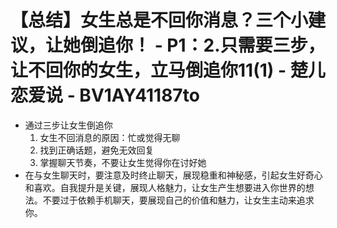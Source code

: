 # 【总结】女生总是不回你消息？三个小建议，让她倒追你！ - P1：2.只需要三步，让不回你的女生，立马倒追你11(1) - 楚儿恋爱说 - BV1AY41187to

-   通过三步让女生倒追你
    1.  女生不回消息的原因：忙或觉得无聊
    2.  找到正确话题，避免无效回复
    3.  掌握聊天节奏，不要让女生觉得你在讨好她
-   在与女生聊天时，要注意及时终止聊天，展现稳重和神秘感，引起女生好奇心和喜欢。自我提升是关键，展现人格魅力，让女生产生想要进入你世界的想法。不要过于依赖手机聊天，要展现自己的价值和魅力，让女生主动来追求你。